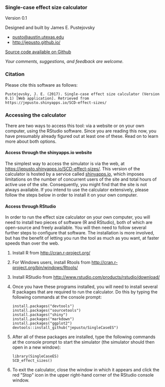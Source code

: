 ### Single-case effect size calculator

Version 0.1

Designed and built by James E. Pustejovsky

-   <pusto@austin.utexas.edu>
-   <http://jepusto.github.io/>

[Source code available on
Github](https://github.com/jepusto/SingleCaseES)

*Your comments, suggestions, and feedback are welcome.*

### Citation

Please cite this software as follows:

    Pustejovsky, J. E. (2017). Single-case effect size calculator (Version 0.1) [Web application]. Retrieved from https://jepusto.shinyapps.io/SCD-effect-sizes/

### Accessing the calculator

There are two ways to access this tool: via a website or on your own
computer, using the RStudio software. Since you are reading this now,
you have presumably already figured out at least one of these. Read on
to learn more about both options.

#### Access through the shinyapps.io website

The simplest way to access the simulator is via the web, at
<https://jepusto.shinyapps.io/SCD-effect-sizes/>. This version of the
calculator is hosted by a service called
[shinyapps.io](https://www.shinyapps.io/), which imposes limitations on
the number of concurrent users of the site and total hours of active use
of the site. Consequently, you might find that the site is not always
available. If you intend to use the calculator extensively, please
follow the steps below in order to install it on your own computer.

#### Access through RStudio

In order to run the effect size calculator on your own computer, you
will need to install two pieces of software (R and RStudio), both of
which are open-source and freely available. You will then need to follow
several further steps to configure that software. The installation is
more involved, but has the benefit of letting you run the tool as much
as you want, at faster speeds than over the web.

1.  Install R from <http://cran.r-project.org/>
2.  For Windows users, install Rtools from
    <http://cran.r-project.org/bin/windows/Rtools/>
3.  Install RStudio from
    <http://www.rstudio.com/products/rstudio/download/>
4.  Once you have these programs installed, you will need to install
    several R packages that are required to run the calculator. Do this
    by typing the following commands at the console prompt:

        install.packages("devtools")
        install.packages("sourcetools")
        install.packages("shiny")
        install.packages("markdown")
        install.packages("ggplot2")
        devtools::install_github("jepusto/SingleCaseES")

5.  After all of these packages are installed, type the following
    commands at the console prompt to start the simulator (the simulator
    should then open in a new window):

        library(SingleCaseES)
        SCD_effect_sizes()

6.  To exit the calculator, close the window in which it appears and
    click the red "Stop" icon in the upper right-hand corner of the
    RStudio console window.
